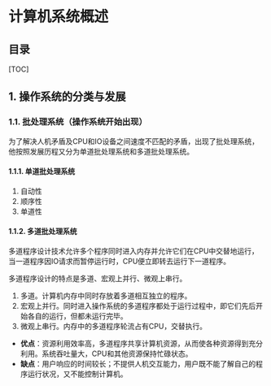 计算机系统概述
===

目录
---

[TOC]

## 1. 操作系统的分类与发展

### 1.1. 批处理系统（操作系统开始出现）

为了解决人机矛盾及CPU和IO设备之间速度不匹配的矛盾，出现了批处理系统，他按照发展历程又分为单道批处理系统和多道批处理系统。

#### 1.1.1. 单道批处理系统

1. 自动性
2. 顺序性
3. 单道性

#### 1.1.2. 多道批处理系统

多道程序设计技术允许多个程序同时进入内存并允许它们在CPU中交替地运行，当一道程序因IO请求而暂停运行时，CPU便立即转去运行下一道程序。

多道程序设计的特点是多道、宏观上并行、微观上串行。

1. 多道。计算机内存中同时存放着多道相互独立的程序。
2. 宏观上并行。同时进入操作系统的多道程序都处于运行过程中，即它们先后开始各自的运行，但都未运行完毕。
3. 微观上串行。内存中的多道程序轮流占有CPU，交替执行。

- **优点**：资源利用效率高，多道程序共享计算机资源，从而使各种资源得到充分利用。系统吞吐量大，CPU和其他资源保持忙碌状态。
- **缺点**：用户响应的时间较长；不提供人机交互能力，用户既不能了解自己的程序运行状况，又不能控制计算机。
